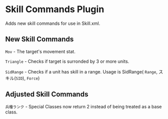 # Skill Commands Plugin
Adds new skill commands for use in Skill.xml.

## New Skill Commands
`Mov` - The target's movement stat.

`Triangle` - Checks if target is surronded by 3 or more units.

`SidRange` - Checks if a unit has skill in a range. Usage is  SidRange( `Range`, スキル(`SID`), `Force`)

## Adjusted Skill Commands
`兵種ランク` - Special Classes now return 2 instead of being treated as a base class.
